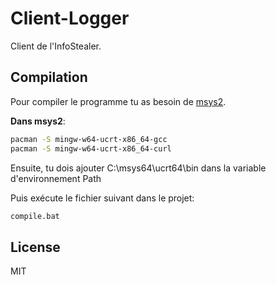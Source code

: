 # Client-Logger
Client de l'InfoStealer.
## Compilation
Pour compiler le programme tu as besoin de [msys2](https://www.msys2.org//).

**Dans msys2**:
```sh
pacman -S mingw-w64-ucrt-x86_64-gcc
pacman -S mingw-w64-ucrt-x86_64-curl
```
Ensuite, tu dois ajouter C:\msys64\ucrt64\bin dans la variable d'environnement Path

Puis exécute le fichier suivant dans le projet: 
```sh
compile.bat
```
## License
MIT
